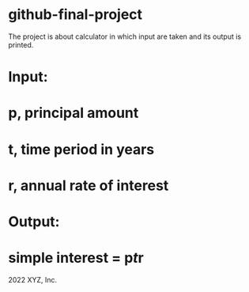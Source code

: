 # github-final-project

The project is about calculator in which input are taken and its output is printed. 

# Input:
# p, principal amount
# t, time period in years
# r, annual rate of interest

# Output:
# simple interest = p*t*r

2022 XYZ, Inc.
